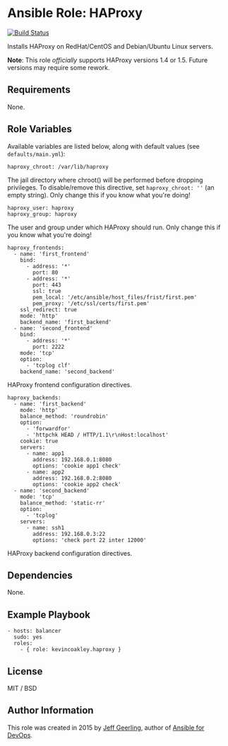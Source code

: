 # Ansible Role: HAProxy

[![Build Status](https://travis-ci.org/kevincoakley/ansible-role-haproxy.svg)](https://travis-ci.org/kevincoakley/ansible-role-haproxy)

Installs HAProxy on RedHat/CentOS and Debian/Ubuntu Linux servers.

**Note**: This role _officially_ supports HAProxy versions 1.4 or 1.5. Future versions may require some rework.

## Requirements

None.

## Role Variables

Available variables are listed below, along with default values (see `defaults/main.yml`):

    haproxy_chroot: /var/lib/haproxy

The jail directory where chroot() will be performed before dropping privileges. To disable/remove this directive, set `haproxy_chroot: ''` (an empty string). Only change this if you know what you're doing!

    haproxy_user: haproxy
    haproxy_group: haproxy

The user and group under which HAProxy should run. Only change this if you know what you're doing!

    haproxy_frontends: 
      - name: 'first_frontend'
        bind:
          - address: '*'
            port: 80
          - address: '*'
            port: 443
            ssl: true
            pem_local: '/etc/ansible/host_files/frist/first.pem'
            pem_proxy: '/etc/ssl/certs/first.pem'
        ssl_redirect: true
        mode: 'http'
        backend_name: 'first_backend'
      - name: 'second_frontend'
        bind:
          - address: '*'
            port: 2222
        mode: 'tcp'
        option:
          - 'tcplog clf'
        backend_name: 'second_backend'
    

HAProxy frontend configuration directives.

    haproxy_backends:
      - name: 'first_backend'
        mode: 'http'
        balance_method: 'roundrobin'
        option:
          - 'forwardfor'
          - 'httpchk HEAD / HTTP/1.1\r\nHost:localhost'
        cookie: true
        servers:
          - name: app1
            address: 192.168.0.1:8080
            options: 'cookie app1 check'
          - name: app2
            address: 192.168.0.2:8080
            options: 'cookie app2 check'
      - name: 'second_backend'
        mode: 'tcp'
        balance_method: 'static-rr'
        option:
          - 'tcplog'
        servers:
          - name: ssh1
            address: 192.168.0.3:22
            options: 'check port 22 inter 12000'

HAProxy backend configuration directives.

## Dependencies

None.

## Example Playbook

    - hosts: balancer
      sudo: yes
      roles:
        - { role: kevincoakley.haproxy }

## License

MIT / BSD

## Author Information

This role was created in 2015 by [Jeff Geerling](http://jeffgeerling.com/), author of [Ansible for DevOps](http://ansiblefordevops.com/).
